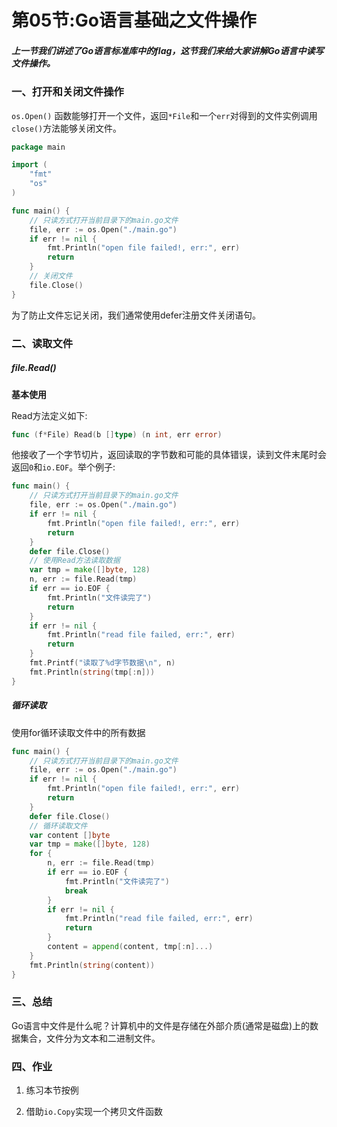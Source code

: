 # 第05节:Go语言基础之文件操作

##### 上一节我们讲述了Go语言标准库中的flag，这节我们来给大家讲解Go语言中读写文件操作。

### 一、打开和关闭文件操作

`os.Open()` 函数能够打开一个文件，返回`*File`和一个`err`对得到的文件实例调用`close()`方法能够关闭文件。

```go
package main

import (
	"fmt"
	"os"
)

func main() {
	// 只读方式打开当前目录下的main.go文件
	file, err := os.Open("./main.go")
	if err != nil {
		fmt.Println("open file failed!, err:", err)
		return
	}
	// 关闭文件
	file.Close()
}
```

为了防止文件忘记关闭，我们通常使用defer注册文件关闭语句。

### 二、读取文件

##### file.Read()

**基本使用**

Read方法定义如下:

```go
func (f*File) Read(b []type) (n int, err error)
```

他接收了一个字节切片，返回读取的字节数和可能的具体错误，读到文件末尾时会返回`0`和`io.EOF`。举个例子:

```go
func main() {
	// 只读方式打开当前目录下的main.go文件
	file, err := os.Open("./main.go")
	if err != nil {
		fmt.Println("open file failed!, err:", err)
		return
	}
	defer file.Close()
	// 使用Read方法读取数据
	var tmp = make([]byte, 128)
	n, err := file.Read(tmp)
	if err == io.EOF {
		fmt.Println("文件读完了")
		return
	}
	if err != nil {
		fmt.Println("read file failed, err:", err)
		return
	}
	fmt.Printf("读取了%d字节数据\n", n)
	fmt.Println(string(tmp[:n]))
}
```

##### 循环读取

使用for循环读取文件中的所有数据

```go
func main() {
	// 只读方式打开当前目录下的main.go文件
	file, err := os.Open("./main.go")
	if err != nil {
		fmt.Println("open file failed!, err:", err)
		return
	}
	defer file.Close()
	// 循环读取文件
	var content []byte
	var tmp = make([]byte, 128)
	for {
		n, err := file.Read(tmp)
		if err == io.EOF {
			fmt.Println("文件读完了")
			break
		}
		if err != nil {
			fmt.Println("read file failed, err:", err)
			return
		}
		content = append(content, tmp[:n]...)
	}
	fmt.Println(string(content))
}
```

### 三、总结

Go语言中文件是什么呢？计算机中的文件是存储在外部介质(通常是磁盘)上的数据集合，文件分为文本和二进制文件。

### 四、作业

1. 练习本节按例

2. 借助`io.Copy`实现一个拷贝文件函数
